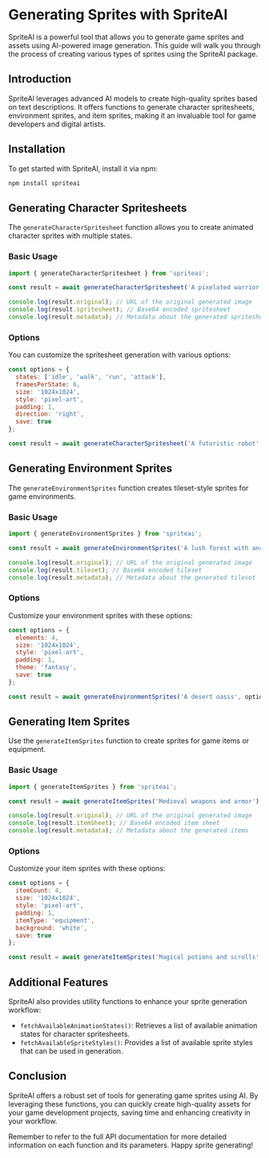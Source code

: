 # Generating Sprites with SpriteAI

SpriteAI is a powerful tool that allows you to generate game sprites and assets using AI-powered image generation. This guide will walk you through the process of creating various types of sprites using the SpriteAI package.

## Introduction

SpriteAI leverages advanced AI models to create high-quality sprites based on text descriptions. It offers functions to generate character spritesheets, environment sprites, and item sprites, making it an invaluable tool for game developers and digital artists.

## Installation

To get started with SpriteAI, install it via npm:

```bash
npm install spriteai
```

## Generating Character Spritesheets

The `generateCharacterSpritesheet` function allows you to create animated character sprites with multiple states.

### Basic Usage

```javascript
import { generateCharacterSpritesheet } from 'spriteai';

const result = await generateCharacterSpritesheet('A pixelated warrior with a sword and shield');

console.log(result.original); // URL of the original generated image
console.log(result.spritesheet); // Base64 encoded spritesheet
console.log(result.metadata); // Metadata about the generated spritesheet
```

### Options

You can customize the spritesheet generation with various options:

```javascript
const options = {
  states: ['idle', 'walk', 'run', 'attack'],
  framesPerState: 6,
  size: '1024x1024',
  style: 'pixel-art',
  padding: 1,
  direction: 'right',
  save: true
};

const result = await generateCharacterSpritesheet('A futuristic robot', options);
```

## Generating Environment Sprites

The `generateEnvironmentSprites` function creates tileset-style sprites for game environments.

### Basic Usage

```javascript
import { generateEnvironmentSprites } from 'spriteai';

const result = await generateEnvironmentSprites('A lush forest with ancient ruins');

console.log(result.original); // URL of the original generated image
console.log(result.tileset); // Base64 encoded tileset
console.log(result.metadata); // Metadata about the generated tileset
```

### Options

Customize your environment sprites with these options:

```javascript
const options = {
  elements: 4,
  size: '1024x1024',
  style: 'pixel-art',
  padding: 1,
  theme: 'fantasy',
  save: true
};

const result = await generateEnvironmentSprites('A desert oasis', options);
```

## Generating Item Sprites

Use the `generateItemSprites` function to create sprites for game items or equipment.

### Basic Usage

```javascript
import { generateItemSprites } from 'spriteai';

const result = await generateItemSprites('Medieval weapons and armor');

console.log(result.original); // URL of the original generated image
console.log(result.itemSheet); // Base64 encoded item sheet
console.log(result.metadata); // Metadata about the generated items
```

### Options

Customize your item sprites with these options:

```javascript
const options = {
  itemCount: 4,
  size: '1024x1024',
  style: 'pixel-art',
  padding: 1,
  itemType: 'equipment',
  background: 'white',
  save: true
};

const result = await generateItemSprites('Magical potions and scrolls', options);
```

## Additional Features

SpriteAI also provides utility functions to enhance your sprite generation workflow:

- `fetchAvailableAnimationStates()`: Retrieves a list of available animation states for character spritesheets.
- `fetchAvailableSpriteStyles()`: Provides a list of available sprite styles that can be used in generation.

## Conclusion

SpriteAI offers a robust set of tools for generating game sprites using AI. By leveraging these functions, you can quickly create high-quality assets for your game development projects, saving time and enhancing creativity in your workflow.

Remember to refer to the full API documentation for more detailed information on each function and its parameters. Happy sprite generating!